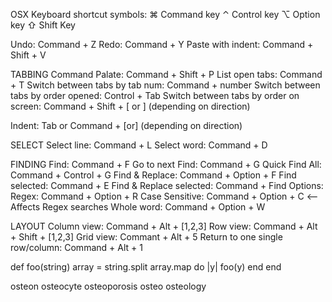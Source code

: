 OSX Keyboard shortcut symbols:
  ⌘ Command key
  ⌃ Control key
  ⌥ Option key
  ⇧ Shift Key

Undo: Command + Z
Redo: Command + Y
Paste with indent: Command + Shift + V

TABBING
  Command Palate: Command + Shift + P
  List open tabs: Command + T
  Switch between tabs by tab num: Command + number
  Switch between tabs by order opened: Control + Tab
  Switch between tabs by order on screen: Command + Shift + [ or ] (depending on direction)


Indent:  Tab or Command + [or] (depending on direction)

SELECT
  Select line: Command + L
  Select word: Command + D

FINDING
  Find: Command + F
  Go to next Find: Command + G
  Quick Find All: Command + Control + G
  Find & Replace: Command + Option + F
  Find selected: Command + E
  Find & Replace selected: Command +
  Find Options: 
  		Regex: Command + Option + R
  		Case Sensitive: Command + Option + C <--Affects Regex searches
  		Whole word: Command + Option + W

LAYOUT
  Column view: Command + Alt + [1,2,3]
  Row view: Command  + Alt + Shift + [1,2,3]
  Grid view: Commant + Alt + 5
  Return to one single row/column: Command + Alt + 1



def foo(string)
	array = string.split
	array.map do |y|
		foo(y)
	end
end

osteon
osteocyte
osteoporosis
osteo
osteology

